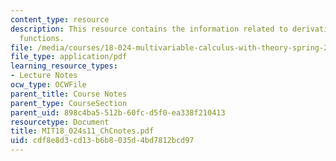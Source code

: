 ```yaml
---
content_type: resource
description: This resource contains the information related to derivatives of vector
  functions.
file: /media/courses/18-024-multivariable-calculus-with-theory-spring-2011/cdf8e8d3cd13b6b8035d4bd7812bcd97_MIT18_024s11_ChCnotes.pdf
file_type: application/pdf
learning_resource_types:
- Lecture Notes
ocw_type: OCWFile
parent_title: Course Notes
parent_type: CourseSection
parent_uid: 898c4ba5-512b-60fc-d5f0-ea338f210413
resourcetype: Document
title: MIT18_024s11_ChCnotes.pdf
uid: cdf8e8d3-cd13-b6b8-035d-4bd7812bcd97
---
```


